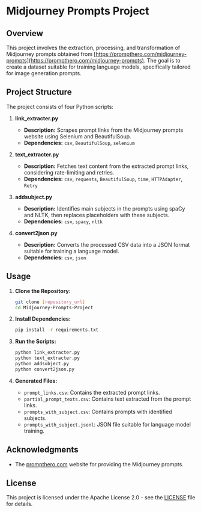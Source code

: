 # Midjourney Prompts Project

## Overview

This project involves the extraction, processing, and transformation of Midjourney prompts obtained from [https://prompthero.com/midjourney-prompts](https://prompthero.com/midjourney-prompts). The goal is to create a dataset suitable for training language models, specifically tailored for image generation prompts.

## Project Structure

The project consists of four Python scripts:

1. **link_extracter.py**
    - **Description:** Scrapes prompt links from the Midjourney prompts website using Selenium and BeautifulSoup.
    - **Dependencies:** `csv`, `BeautifulSoup`, `selenium`

2. **text_extracter.py**
    - **Description:** Fetches text content from the extracted prompt links, considering rate-limiting and retries.
    - **Dependencies:** `csv`, `requests`, `BeautifulSoup`, `time`, `HTTPAdapter`, `Retry`

3. **addsubject.py**
    - **Description:** Identifies main subjects in the prompts using spaCy and NLTK, then replaces placeholders with these subjects.
    - **Dependencies:** `csv`, `spacy`, `nltk`

4. **convert2json.py**
    - **Description:** Converts the processed CSV data into a JSON format suitable for training a language model.
    - **Dependencies:** `csv`, `json`

## Usage

1. **Clone the Repository:**
    ```bash
    git clone [repository_url]
    cd Midjourney-Prompts-Project
    ```

2. **Install Dependencies:**
    ```bash
    pip install -r requirements.txt
    ```

3. **Run the Scripts:**
    ```bash
    python link_extracter.py
    python text_extracter.py
    python addsubject.py
    python convert2json.py
    ```

4. **Generated Files:**
    - `prompt_links.csv`: Contains the extracted prompt links.
    - `partial_prompt_texts.csv`: Contains text extracted from the prompt links.
    - `prompts_with_subject.csv`: Contains prompts with identified subjects.
    - `prompts_with_subject.jsonl`: JSON file suitable for language model training.

## Acknowledgments

- The [prompthero.com](https://prompthero.com) website for providing the Midjourney prompts.

## License

This project is licensed under the Apache License 2.0 - see the [LICENSE](LICENSE) file for details.



